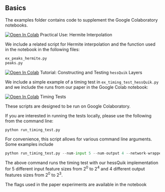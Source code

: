 ## Basics
The examples folder contains code to supplement the Google Colaboratory notebooks.

[![Open In Colab](https://colab.research.google.com/assets/colab-badge.svg)](https://colab.research.google.com/drive/1GCUSR9fGhQ9PoqfPxv8qRfqf88_ibyUA?usp=sharing) Practical Use: Hermite Interpolation


We include a related script for Hermite interpolation and the function used in the notebook in the following files:
```python
ex_peaks_hermite.py
peaks.py
```

[![Open In Colab](https://colab.research.google.com/assets/colab-badge.svg)](https://colab.research.google.com/drive/1842TWdILPNhiqLMw9JMZjdZ6T-B6hzul?usp=sharing) Tutorial: Constructing and Testing ```hessQuik``` Layers

We include a simple example of a timing test in ```ex_timing_test_hessQuik.py``` and we include the runs from our paper in the Google Colab notebook:

[![Open In Colab](https://colab.research.google.com/assets/colab-badge.svg)](https://colab.research.google.com/github/elizabethnewman/hessQuik/blob/main/hessQuik/examples/hessQuikTimingTest.ipynb) Timing Tests

These scripts are designed to be run on Google Colaboratory.  

If you are interested in running the tests locally, please use the following from the command line:
```python
python run_timing_test.py
```

For convenience, this script allows for various command line arguments.  Some examples include
```python
python run_timing_test.py --num-input 5 --num-output 4 --network-wrapper hessQuik
```
The above command runs the timing test with our hessQuik implementation for 5 different input feature sizes from $2^0$ to $2^4$ and 4 different output features sizes from $2^0$ to $2^3$.

The flags used in the paper experiments are available in the notebook

